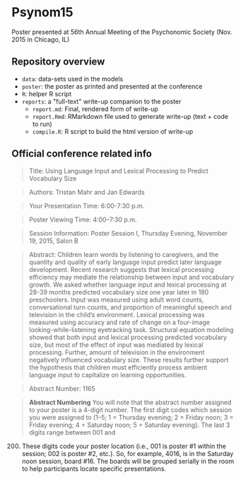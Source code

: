 # Psynom15

Poster presented at 56th Annual Meeting of the Psychonomic Society (Nov. 2015 in Chicago, IL)

## Repository overview

* `data`: data-sets used in the models
* `poster`: the poster as printed and presented at the conference
* `R`: helper R script
* `reports`: a "full-text" write-up companion to the poster
  * `report.md`: Final, rendered form of write-up
  * `report.Rmd`: RMarkdown file used to generate write-up (text + code to run)
  * `compile.R`: R script to build the html version of write-up

## Official conference related info

> Title: Using Language Input and Lexical Processing to Predict 
Vocabulary Size 

> Authors: Tristan Mahr and Jan Edwards

> Your Presentation Time: 6:00-7:30 p.m.

> Poster Viewing Time: 4:00–7:30 p.m.

> Session Information: Poster Session I, Thursday Evening, November 19, 
2015, Salon B 

> Abstract: Children learn words by listening to caregivers, and the 
quantity and quality of early language input predict later language 
development. Recent research suggests that lexical processing efficiency 
may mediate the relationship between input and vocabulary growth. We 
asked whether language input and lexical processing at 28-39 months 
predicted vocabulary size one year later in 180 preschoolers. Input was 
measured using adult word counts, conversational turn counts, and 
proportion of meaningful speech and television in the child’s 
environment. Lexical processing was measured using accuracy and rate of 
change on a four-image looking-while-listening eyetracking task. 
Structural equation modeling showed that both input and lexical 
processing predicted vocabulary size, but most of the effect of input 
was mediated by lexical processing. Further, amount of television in the 
environment negatively influenced vocabulary size. These results further 
support the hypothesis that children must efficiently process ambient 
language input to capitalize on learning opportunities. 

> Abstract Number: 1165 

> **Abstract Numbering** You will note that the abstract number assigned to your
poster is a 4-digit number. The first digit codes which session you were
assigned to (1–5; 1 = Thursday evening; 2 = Friday noon; 3 = Friday evening; 4 =
Saturday noon; 5 = Saturday evening). The last 3 digits range between 001 and
200. These digits code your poster location (i.e., 001 is poster #1 within the
session; 002 is poster #2, etc.). So, for example, 4016, is in the Saturday noon
session, board #16.  The boards will be grouped serially in the room to help
participants locate specific presentations.
